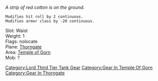 *A strip of red cotton is on the ground.*  

`Modifies hit roll by 2 continuous.`  
`Modifies armor class by -20 continuous.`

Slot: Waist  
Weight: 1  
Flags: nolocate  
Plane: [Thorngate](:Category:Thorngate.md "wikilink")  
Area: [Temple of Gorn](:Category:Temple_of_Gorn.md "wikilink")  
Mob: ?  

[Category:Lord Third Tier Tank
Gear](Category:Lord_Third_Tier_Tank_Gear "wikilink") [Category:Gear In
Temple Of Gorn](Category:Gear_In_Temple_Of_Gorn "wikilink")
[Category:Gear In Thorngate](Category:Gear_In_Thorngate "wikilink")
